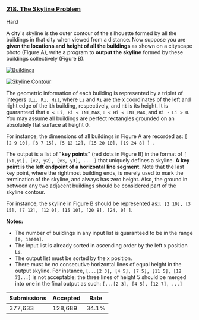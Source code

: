 ### [218. The Skyline Problem](https://leetcode.com/problems/the-skyline-problem/)

Hard

A city's skyline is the outer contour of the silhouette formed by all the buildings in that city when viewed from a distance. Now suppose you are __given the locations and height of all the buildings__ as shown on a cityscape photo (Figure A), write a program to __output the skyline__ formed by these buildings collectively (Figure B).

<a href="/static/images/problemset/skyline1.jpg" target="_blank">

<img alt="Buildings" src="https://assets.leetcode.com/uploads/2018/10/22/skyline1.png" style="max-width: 45%; border-width: 0px; border-style: solid;"/>

 </a> <a href="/static/images/problemset/skyline2.jpg" target="_blank"> 

<img alt="Skyline Contour" src="https://assets.leetcode.com/uploads/2018/10/22/skyline2.png" style="max-width: 45%; border-width: 0px; border-style: solid;"/>

 </a>

The geometric information of each building is represented by a triplet of integers `` [Li, Ri, Hi] ``, where `` Li `` and `` Ri `` are the x coordinates of the left and right edge of the ith building, respectively, and `` Hi `` is its height. It is guaranteed that `` 0 ≤ Li, Ri ≤ INT_MAX ``, `` 0 < Hi ≤ INT_MAX ``, and `` Ri - Li > 0 ``. You may assume all buildings are perfect rectangles grounded on an absolutely flat surface at height 0.

For instance, the dimensions of all buildings in Figure A are recorded as: `` [ [2 9 10], [3 7 15], [5 12 12], [15 20 10], [19 24 8] ]  ``.

The output is a list of "__key points__" (red dots in Figure B) in the format of `` [ [x1,y1], [x2, y2], [x3, y3], ... ] `` that uniquely defines a skyline. __A key point is the left endpoint of a horizontal line segment__. Note that the last key point, where the rightmost building ends, is merely used to mark the termination of the skyline, and always has zero height. Also, the ground in between any two adjacent buildings should be considered part of the skyline contour.

For instance, the skyline in Figure B should be represented as:`` [ [2 10], [3 15], [7 12], [12 0], [15 10], [20 8], [24, 0] ] ``.

__Notes:__

*   The number of buildings in any input list is guaranteed to be in the range `` [0, 10000] ``.
*   The input list is already sorted in ascending order by the left x position `` Li ``.
*   The output list must be sorted by the x position.
*   There must be no consecutive horizontal lines of equal height in the output skyline. For instance, `` [...[2 3], [4 5], [7 5], [11 5], [12 7]...] `` is not acceptable; the three lines of height 5 should be merged into one in the final output as such: `` [...[2 3], [4 5], [12 7], ...] ``

| Submissions    | Accepted     | Rate   |
| -------------- | ------------ | ------ |
| 377,633 | 128,689 | 34.1% |